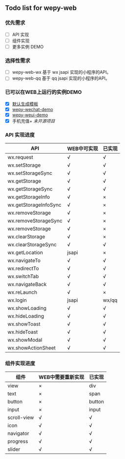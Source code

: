 ## Todo list for wepy-web


### 优先需求

- [ ] API 实现
- [ ] 组件实现
- [ ] 更多实例 DEMO

### 选择性需求

- [ ] wepy-web-wx 基于 wx jsapi 实现的小程序的API。
- [ ] wepy-web-qq 基于 qq jsapi 实现的小程序的API。

### 已可以在WEB上运行的实例DEMO

- [x] [默认生成模板](https://github.com/wepyjs/wepy/tree/master/packages/wepy-cli/templates/template)
- [x] [wepy-wechat-demo](https://github.com/wepyjs/wepy-wechat-demo)
- [x] [wepy-weui-demo](https://github.com/wepyjs/wepy-weui-demo)
- [x] 手机充值+ *未开源项目*

### API 实现进度

| API | WEB中可实现 | 已实现 |
| --- | --- | --- |
| wx.request | √ | √ |
| wx.setStorage | √ | √ |
| wx.setStorageSync | √ | √ |
| wx.getStorage | √ | √ |
| wx.getStorageSync | √ | √ |
| wx.getStorageInfo | √ | × |
| wx.getStorageInfoSync | √ | × |
| wx.removeStorage | √ | × |
| wx.removeStorageSync | √ | × |
| wx.removeStorage | √ | × |
| wx.clearStorage | √ | × |
| wx.clearStorageSync | √ | √ |
| wx.getLocation | jsapi | × |
| wx.navigateTo | √ | √ |
| wx.redirectTo | √ | √ |
| wx.switchTab | √ | √ |
| wx.navigateBack | √ | √ |
| wx.reLaunch | √ | × |
| wx.login | jsapi | wx/qq |
| wx.showLoading | √ | √ |
| wx.hideLoading | √ | √ |
| wx.showToast | √ | √ |
| wx.hideToast | √ | √ |
| wx.showModal | √ | √ |
| wx.showActionSheet | √ | √ |


### 组件实现进度

| 组件 | WEB中需要重新实现 | 已实现 |
| --- | --- | --- |
| view | × | div |
| text | × | span |
| button | × | button |
| input | × | input |
| scroll-view | √ | √ |
| icon | √ | √ |
| navigator | √ | √ |
| progress | √ | √ |
| slider | √ | √ |






